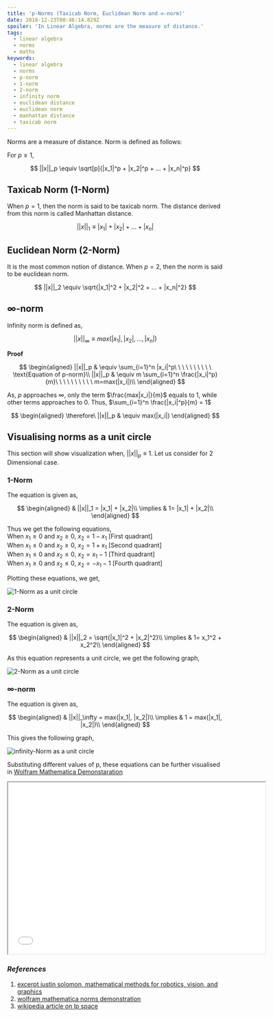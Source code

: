 ```yaml
---
title: 'p-Norms (Taxicab Norm, Euclidean Norm and ∞-norm)'
date: 2018-12-23T00:46:14.829Z
spoiler: 'In Linear Algebra, norms are the measure of distance.'
tags:
  - linear algebra
  - norms
  - maths
keywords:
  - linear algebra
  - norms
  - p-norm
  - 1-norm
  - 2-norm
  - infinity norm
  - euclidean distance
  - euclidean norm
  - manhattan distance
  - taxicab norm
---
```


Norms are a measure of distance. Norm is defined as follows:

For $p\geq1$,

$$
||x||_p \equiv \sqrt[p]{|x_1|^p + |x_2|^p + ... + |x_n|^p}
$$

## Taxicab Norm (1-Norm)

When $p=1$, then the norm is said to be taxicab norm. The distance derived from
this norm is called Manhattan distance.

$$
||x||_1 \equiv |x_1| + |x_2| + ... + |x_n|
$$

## Euclidean Norm (2-Norm)

It is the most common notion of distance. When $p=2$, then the norm is said to
be euclidean norm.

$$
||x||_2 \equiv \sqrt{|x_1|^2 + |x_2|^2 + ... + |x_n|^2}
$$

## ∞-norm

Infinity norm is defined as,

$$
||x||_\infty \equiv max(|x_1|, |x_2|, ..., |x_n|)
$$

**Proof**

$$
\begin{aligned}
||x||_p & \equiv \sum_{i=1}^n |x_i|^p\ \ \ \ \ \ \ \ \ \ \text{Equation of p-norm}\\
||x||_p & \equiv m \sum_{i=1}^n \frac{|x_i|^p}{m}\ \ \ \ \ \ \ \ \ \ m=max(|x_i|)\\
\end{aligned}
$$

As, $p$ approaches $\infty$, only the term $\frac{max|x_i|}{m}$ equals to $1$,
while other terms approaches to $0$. Thus, $\sum_{i=1}^n \frac{|x_i|^p}{m} = 1$

$$
\begin{aligned}
\therefore\ ||x||_p & \equiv max(|x_i|)
\end{aligned}
$$

## Visualising norms as a unit circle

This section will show visualization when, $||x||_p \equiv 1$. Let us consider for 2 Dimensional case.

### 1-Norm

The equation is given as,

$$
\begin{aligned}
& ||x||_1 = |x_1| + |x_2|\\
\implies & 1= |x_1| + |x_2|\\
\end{aligned}
$$

Thus we get the following equations,  
When $x_1\geq0$ and $x_2\geq0$, $x_2=1-x_1$ [First quadrant]  
When $x_1\leq0$ and $x_2\geq0$, $x_2=1+x_1$ [Second quadrant]  
When $x_1\leq0$ and $x_2\leq0$, $x_2=x_1-1$ [Third quadrant]  
When $x_1\geq0$ and $x_2\leq0$, $x_2=-x_1-1$ [Fourth quadrant]

Plotting these equations, we get,

![1-Norm as a unit circle](/img/1-norm.png)

### 2-Norm

The equation is given as,

$$
\begin{aligned}
& ||x||_2 = \sqrt{|x_1|^2 + |x_2|^2}\\
\implies & 1= x_1^2 + x_2^2\\
\end{aligned}
$$

As this equation represents a unit circle, we get the following graph,

![2-Norm as a unit circle](/img/2-norm.png)

### ∞-norm

The equation is given as,

$$
\begin{aligned}
& ||x||_\infty = max(|x_1|, |x_2|)\\
\implies & 1 = max(|x_1|, |x_2|)\\
\end{aligned}
$$

This gives the following graph,

![infinity-Norm as a unit circle](/img/infinity-norm.png)

Substituting different values of p, these equations can be further visualised in
[Wolfram Mathematica Demonstaration](http://demonstrations.wolfram.com/UnitNormVectorsUnderDifferentPNorms/)

<iframe src="//demonstrations.wolfram.com/UnitNormVectorsUnderDifferentPNorms/" width="600" height="400"></iframe>

### _References_

1. [excerpt justin solomon, mathematical methods for robotics, vision, and graphics](https://www.youtube.com/watch?v=wjbrY6zHmMA&t=1101)
2. [wolfram mathematica norms demonstration](http://demonstrations.wolfram.com/UnitNormVectorsUnderDifferentPNorms/)
3. [wikipedia article on lp space](https://en.wikipedia.org/wiki/Lp_space)
